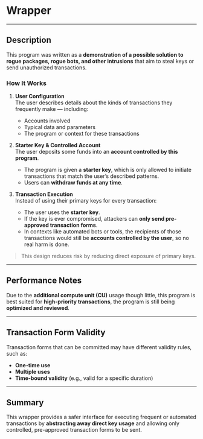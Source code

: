 # Wrapper

---

## Description

This program was written as a **demonstration of a possible solution to rogue packages, rogue bots, and other intrusions** that aim to steal keys or send unauthorized transactions.

### How It Works

1. **User Configuration**  
   The user describes details about the kinds of transactions they frequently make — including:
   - Accounts involved  
   - Typical data and parameters  
   - The program or context for these transactions  

2. **Starter Key & Controlled Account**  
   The user deposits some funds into an **account controlled by this program**.  
   - The program is given a **starter key**, which is only allowed to initiate transactions that match the user’s described patterns.  
   - Users can **withdraw funds at any time**.

3. **Transaction Execution**  
   Instead of using their primary keys for every transaction:
   - The user uses the **starter key**.  
   - If the key is ever compromised, attackers can **only send pre-approved transaction forms**.  
   - In contexts like automated bots or tools, the recipients of those transactions would still be **accounts controlled by the user**, so no real harm is done.

> This design reduces risk by reducing direct exposure of primary keys.

---

## Performance Notes

Due to the **additional compute unit (CU)** usage though little, this program is best suited for **high-priority transactions**, the program is still being **optimized and reviewed**.

---

## Transaction Form Validity

Transaction forms that can be committed may have different validity rules, such as:

- **One-time use**
- **Multiple uses**
- **Time-bound validity** (e.g., valid for a specific duration)

---

## Summary

This wrapper provides a safer interface for executing frequent or automated transactions by **abstracting away direct key usage** and allowing only controlled, pre-approved transaction forms to be sent.

